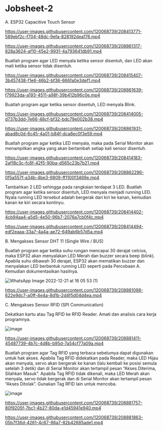 # Jobsheet-2

A. ESP32 Capacitive Touch Sensor
 
 

https://user-images.githubusercontent.com/120068739/208413771-589ebf2c-f704-48dc-9efa-828192dea176.mp4




https://user-images.githubusercontent.com/120068739/208861317-828a3624-af10-45e2-9931-4a793641db91.mp4




Buatlah program agar LED menyala ketika sensor disentuh, dan LED akan 
mati ketika sensor tidak disentuh.




https://user-images.githubusercontent.com/120068739/208415407-3b457438-f1e6-46b2-bf36-666fa0e3def1.mp4




https://user-images.githubusercontent.com/120068739/208861639-f79923da-a193-4511-a98f-39b412b96c0e.mp4



Buatlah program agar ketika sensor disentuh, LED menyala Blink.




https://user-images.githubusercontent.com/120068739/208414005-d737b3dd-7e66-48cf-bf32-bdc79e002b38.mp4





https://user-images.githubusercontent.com/120068739/208861931-abad8c0d-6c45-4a01-b84f-dca8ec0f3e59.mp4



Buatlah program agar ketika LED menyala, maka pada Serial Monitor akan 
menampilkan angka yang akan bertambah setiap kali sensor disentuh.



https://user-images.githubusercontent.com/120068739/208414183-2af18c3c-fc8f-42f5-90ba-d565c23b7b21.mp4





https://user-images.githubusercontent.com/120068739/208862296-0f5a557f-a34b-4be3-9809-ff1100f3469e.mp4



Tambahkan 2 LED sehingga pada rangkaian terdapat 3 LED. Buatlah program agar ketika sensor disentuh, LED menyala menjadi running LED. Nyala running LED tersebut adalah bergerak dari kiri ke kanan, kemudian kanan ke kiri secara kontinyu.




https://user-images.githubusercontent.com/120068739/208414402-4cb94aa4-a5d5-4e50-96b7-2076a7cb0f4c.mp4




https://user-images.githubusercontent.com/120068739/208414494-edf2eaaa-33a7-4a4a-ae72-649ab6b57d5a.mp4




B. Mengakses Sensor DHT 11 (Single Wire / BUS)


Buatlah program agar ketika suhu rungan mencapai 30 derajat celcius, maka ESP32 akan menyalakan LED Merah dan buzzer secara beep (blink). Apabila suhu dibawah 30 derajat, ESP32 akan mematikan buzzer dan menyalakan LED berbentuk running LED seperti pada Percobaan A. Kemudian dokumentasikan hasilnya.



![WhatsApp Image 2022-12-21 at 16 05 53 (1)](https://user-images.githubusercontent.com/120068739/208881059-25ca54cd-c9ea-4b7e-9310-ea6ed7b7acbb.jpeg)





https://user-images.githubusercontent.com/120068739/208881098-622e9dc7-a0ff-4e4a-8d1b-2d4f5d04d4ea.mp4


C. Mengakses Sensor RFID (SPI Communication)

Dekatkan kartu atau Tag RFID ke RFID Reader. Amati dan analisis cara kerja programnya.



![image](https://user-images.githubusercontent.com/120068739/208885350-c77cfdd3-2ddc-4dbe-a570-2501df2acdd6.png)




https://user-images.githubusercontent.com/120068739/208881411-45487739-4b7c-4d8b-b95d-7a54cf77a09a.mp4



Buatlah program agar Tag RFID yang terbaca sebelumya dapat digunakan untuk hak akses. Apabila Tag RFID didekatkan pada Reader, maka LED Hijau akan menyala, servo akan bergerak ke kanan (lalu kembali ke posisi semula setelah 3 detik) dan di Serial Monitor akan tertampil pesan “Akses Diterima, Silahkan Masuk”. Apabila Tag RFID tidak dikenali, maka LED Merah akan menyala, servo tidak bergerak dan di Serial Monitor akan tertampil pesan “Akses Ditolak”. Gunakan Tag RFID lain untuk mencoba.



![image](https://user-images.githubusercontent.com/120068739/208885407-1653e60a-5363-4447-8830-18a6157478f7.png)



https://user-images.githubusercontent.com/120068739/208881757-80f9205f-7bc1-4b27-80da-e1d45941e940.mp4





https://user-images.githubusercontent.com/120068739/208881863-05b7f36d-4261-4c67-86a7-82b42685ade1.mp4
